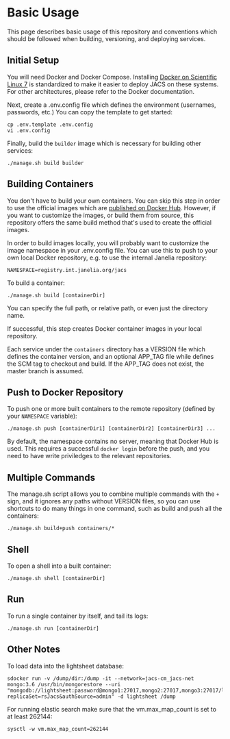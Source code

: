 # Basic Usage

This page describes basic usage of this repository and conventions which should be followed when building, versioning, and deploying services.

## Initial Setup

You will need Docker and Docker Compose. Installing [Docker on Scientific Linux 7](InstallingDockerSL7.md) is standardized to make it easier to deploy JACS on these systems. For other architectures, please refer to the Docker documentation.

Next, create a .env.config file which defines the environment (usernames, passwords, etc.) You can copy the template to get started:
```
cp .env.template .env.config
vi .env.config
```

Finally, build the `builder` image which is necessary for building other services:
```
./manage.sh build builder
```

## Building Containers

You don't have to build your own containers. You can skip this step in order to use the official images which are [published on Docker Hub](https://hub.docker.com/u/janeliascicomp). However, if you want to customize the images, or build them from source, this repository offers the same build method that's used to create the official images. 

In order to build images locally, you will probably want to customize the image namespace in your .env.config file. You can use this to push to your own local Docker repository, e.g. to use the internal Janelia repository:
```
NAMESPACE=registry.int.janelia.org/jacs
```

To build a container:
```
./manage.sh build [containerDir]
```
You can specify the full path, or relative path, or even just the directory name. 

If successful, this step creates Docker container images in your local repository.

Each service under the `containers` directory has a VERSION file which defines the container version, and an optional APP_TAG file while defines the SCM tag to checkout and build. If the APP_TAG does not exist, the master branch is assumed.


## Push to Docker Repository

To push one or more built containers to the remote repository (defined by your `NAMESPACE` variable):
```
./manage.sh push [containerDir1] [containerDir2] [containerDir3] ...
```

By default, the namespace contains no server, meaning that Docker Hub is used. This requires a successful `docker login` before the push, and you need to have write priviledges to the relevant repositories.


## Multiple Commands

The manage.sh script allows you to combine multiple commands with the `+` sign, and it ignores any paths without VERSION files, so you can use shortcuts to do many things in one command, such as build and push all the containers:
```
./manage.sh build+push containers/*
```


## Shell

To open a shell into a built container:
```
./manage.sh shell [containerDir]
```


## Run

To run a single container by itself, and tail its logs:
```
./manage.sh run [containerDir]
```

## Other Notes

To load data into the lightsheet database:
```
sdocker run -v /dump/dir:/dump -it --network=jacs-cm_jacs-net mongo:3.6 /usr/bin/mongorestore --uri "mongodb://lightsheet:password@mongo1:27017,mongo2:27017,mongo3:27017/lightsheet?replicaSet=rsJacs&authSource=admin" -d lightsheet /dump
```

For running elastic search make sure that the vm.max_map_count is set to at least 262144:
```
sysctl -w vm.max_map_count=262144
```

